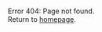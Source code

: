 <p style="margin: 12px">Error 404: Page not found.<br />Return to <a style="text-decoration: underline;" href="index">homepage</a>.<p>